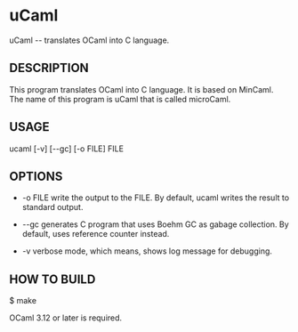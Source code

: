 # uCaml

 uCaml -- translates OCaml into C language.

## DESCRIPTION

This program translates OCaml into C language. It is based on MinCaml.
The name of this program is uCaml that is called microCaml.

## USAGE

 ucaml [-v] [--gc] [-o FILE] FILE

## OPTIONS

* -o FILE
    write the output to the FILE. By default, ucaml writes the result to standard output.

* --gc
    generates C program that uses Boehm GC as gabage collection. By default, uses reference counter instead.

* -v
    verbose mode, which means, shows log message for debugging.

## HOW TO BUILD

 $ make 

 OCaml 3.12 or later is required.
